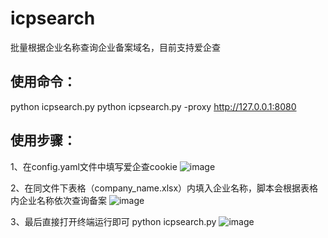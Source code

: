 # icpsearch
批量根据企业名称查询企业备案域名，目前支持爱企查


## 使用命令： ##
python icpsearch.py
python icpsearch.py -proxy http://127.0.0.1:8080

## 使用步骤： ##
1、在config.yaml文件中填写爱企查cookie
![image](https://github.com/user-attachments/assets/64e6f062-ef59-4b5d-bcce-a71c47eb1688)

2、在同文件下表格（company_name.xlsx）内填入企业名称，脚本会根据表格内企业名称依次查询备案
![image](https://github.com/user-attachments/assets/5b8111a3-d5a1-4ad2-b89d-f591be715007)

3、最后直接打开终端运行即可
python icpsearch.py
![image](https://github.com/user-attachments/assets/d63e5b06-9eeb-49d3-8861-d1fa40545be9)
